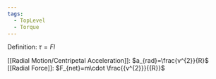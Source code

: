 ```yaml
---
tags:
  - TopLevel
  - Torque
---
```

Definition: $\tau = Fl$


[[Radial Motion/Centripetal Acceleration]]: $a_{rad}=\frac{v^{2}}{R}$ 
[[Radial Force]]: $F_{net}=m\cdot \frac{{v^{2}}}{{R}}$


